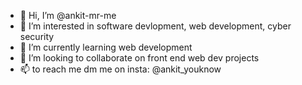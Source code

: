 - 👋 Hi, I’m @ankit-mr-me
- 👀 I’m interested in software devlopment, web development, cyber security
- 🌱 I’m currently learning web development
- 💞️ I’m looking to collaborate on front end web dev projects
- 📫 to reach me dm me on insta: @ankit_youknow

<!---
ankit-mr-me/ankit-mr-me is a ✨ special ✨ repository because its `README.md` (this file) appears on your GitHub profile.
You can click the Preview link to take a look at your changes.
--->
